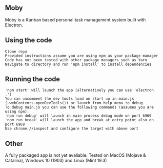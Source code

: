## Moby
Moby is a Kanban based personal task management system built with Electron.

## Using the code
    Clone repo
    Provided instructions assume you are using npm as your package manager
    Code has not been tested with other package managers such as Yarn
    Navigate to directory and run 'npm install' to install dependencies

## Running the code
    'npm start' will launch the app (alternatively you can use 'electron .')
    You can uncomment the dev tools load on start up in main.js (~webContents.openDevTools()) or launch from help menu to debug
    To debug main.js you can use the following commands (assumes you are using npm):
    'npm run debug' will launch in main process debug mode on port 6969
    'npm run break' will launch the app and break at entry point also on port 6969
    Use chrome://inspect and configure the target with above port

## Other
  A fully packaged app is not yet avaliable.
  Tested on MacOS (Mojave & Catalina), Windows 10 (1903) and Linux (Mint 19.3)